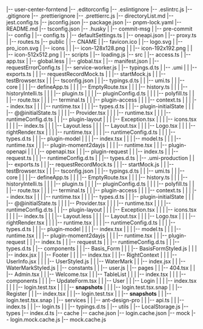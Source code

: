 |-- user-center-forntend |-- .editorconfig |-- .eslintignore |-- .eslintrc.js |-- .gitignore |-- .prettierignore |-- .prettierrc.js |-- directoryList.md |-- jest.config.ts |-- jsconfig.json |-- package.json |-- pnpm-lock.yaml |-- README.md |-- tsconfig.json |-- .husky | |-- commit-msg | |-- pre-commit |-- config | |-- config.ts | |-- defaultSettings.ts | |-- oneapi.json | |-- proxy.ts | |-- routes.ts |-- public | |-- CNAME | |-- favicon.ico | |-- logo.svg | |-- pro_icon.svg | |-- icons | | |-- icon-128x128.png | | |-- icon-192x192.png | | |-- icon-512x512.png | |-- scripts | |-- loading.js |-- src | |-- access.ts | |-- app.tsx | |-- global.less | |-- global.tsx | |-- manifest.json | |-- requestErrorConfig.ts | |-- service-worker.js | |-- typings.d.ts | |-- .umi | | |-- exports.ts | | |-- requestRecordMock.ts | | |-- startMock.js | | |-- testBrowser.tsx | | |-- tsconfig.json | | |-- typings.d.ts | | |-- umi.ts | | |-- core | | | |-- defineApp.ts | | | |-- EmptyRoute.tsx | | | |-- history.ts | | | |-- historyIntelli.ts | | | |-- plugin.ts | | | |-- pluginConfig.d.ts | | | |-- polyfill.ts | | | |-- route.tsx | | | |-- terminal.ts | | |-- plugin-access | | | |-- context.ts | | | |-- index.tsx | | | |-- runtime.tsx | | | |-- types.d.ts | | |-- plugin-initialState | | | |-- @@initialState.ts | | | |-- Provider.tsx | | | |-- runtime.tsx | | | |-- runtimeConfig.d.ts | | |-- plugin-layout | | | |-- Exception.tsx | | | |-- icons.tsx | | | |-- index.ts | | | |-- Layout.less | | | |-- Layout.tsx | | | |-- Logo.tsx | | | |-- rightRender.tsx | | | |-- runtime.tsx | | | |-- runtimeConfig.d.ts | | | |-- types.d.ts | | |-- plugin-model | | | |-- index.tsx | | | |-- model.ts | | | |-- runtime.tsx | | |-- plugin-moment2dayjs | | | |-- runtime.tsx | | |-- plugin-openapi | | | |-- openapi.tsx | | |-- plugin-request | | |-- index.ts | | |-- request.ts | | |-- runtimeConfig.d.ts | | |-- types.d.ts | |-- .umi-production | | |-- exports.ts | | |-- requestRecordMock.ts | | |-- startMock.js | | |-- testBrowser.tsx | | |-- tsconfig.json | | |-- typings.d.ts | | |-- umi.ts | | |-- core | | | |-- defineApp.ts | | | |-- EmptyRoute.tsx | | | |-- history.ts | | | |-- historyIntelli.ts | | | |-- plugin.ts | | | |-- pluginConfig.d.ts | | | |-- polyfill.ts | | | |-- route.tsx | | | |-- terminal.ts | | |-- plugin-access | | | |-- context.ts | | | |-- index.tsx | | | |-- runtime.tsx | | | |-- types.d.ts | | |-- plugin-initialState | | | |-- @@initialState.ts | | | |-- Provider.tsx | | | |-- runtime.tsx | | | |-- runtimeConfig.d.ts | | |-- plugin-layout | | | |-- Exception.tsx | | | |-- icons.tsx | | | |-- index.ts | | | |-- Layout.less | | | |-- Layout.tsx | | | |-- Logo.tsx | | | |-- rightRender.tsx | | | |-- runtime.tsx | | | |-- runtimeConfig.d.ts | | | |-- types.d.ts | | |-- plugin-model | | | |-- index.tsx | | | |-- model.ts | | | |-- runtime.tsx | | |-- plugin-moment2dayjs | | | |-- runtime.tsx | | |-- plugin-request | | |-- index.ts | | |-- request.ts | | |-- runtimeConfig.d.ts | | |-- types.d.ts | |-- components | | |-- Basis_Form | | | |-- BasisFormStyled.js | | | |-- index.jsx | | |-- Footer | | | |-- index.tsx | | |-- RightContext | | | |-- UserInfo.jsx | | | |-- UserStyled.js | | |-- WaterMark | | |-- index.jsx | | |-- WaterMarkStyled.js | |-- constants | | |-- user.js | |-- pages | | |-- 404.tsx | | |-- Admin.tsx | | |-- Welcome.tsx | | |-- TableList | | | |-- index.tsx | | | |-- components | | | |-- UpdateForm.tsx | | |-- User | | |-- Login | | | |-- index.tsx | | | |-- login.test.tsx | | | |-- **snapshots** | | | |-- login.test.tsx.snap | | |-- Register | | |-- index.tsx | | |-- login.test.tsx | | |-- **snapshots** | | |-- login.test.tsx.snap | |-- services | | |-- ant-design-pro | | |-- api.ts | | |-- index.ts | | |-- login.ts | | |-- typings.d.ts | |-- utils | |-- LocalStorage.js |-- types |-- index.d.ts |-- cache |-- cache.json |-- login.cache.json |-- mock |-- login.mock.cache.js |-- mock.cache.js
